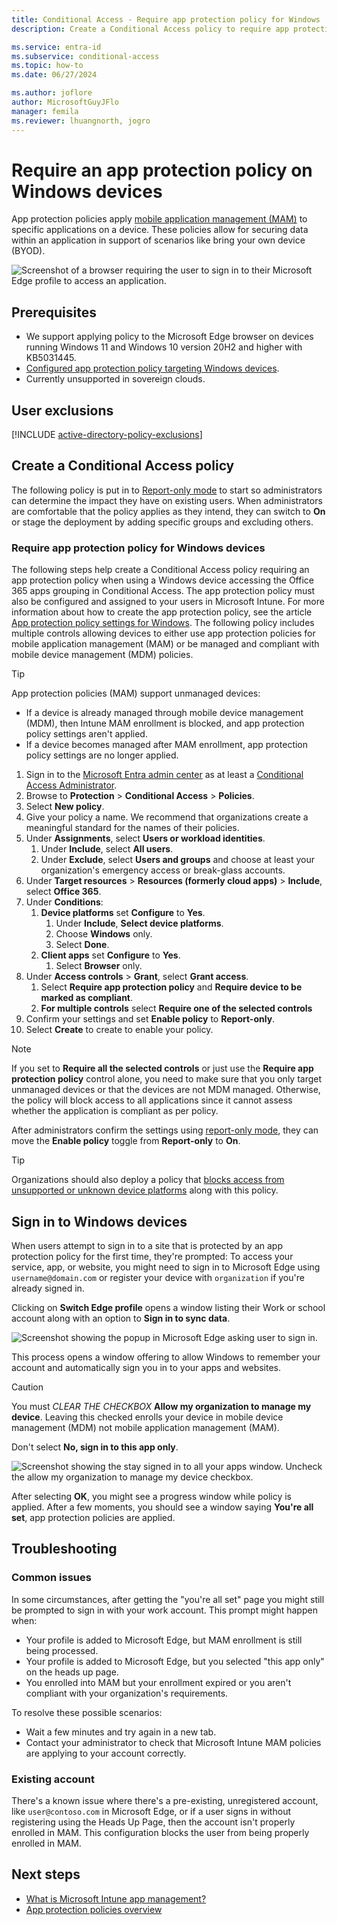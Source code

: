 ```yaml
---
title: Conditional Access - Require app protection policy for Windows
description: Create a Conditional Access policy to require app protection policy for Windows.

ms.service: entra-id
ms.subservice: conditional-access
ms.topic: how-to
ms.date: 06/27/2024

ms.author: joflore
author: MicrosoftGuyJFlo
manager: femila
ms.reviewer: lhuangnorth, jogro
---
```

# Require an app protection policy on Windows devices

App protection policies apply [mobile application management (MAM)](/mem/intune/apps/app-management#mobile-application-management-mam-basics) to specific applications on a device. These policies allow for securing data within an application in support of scenarios like bring your own device (BYOD).

![Screenshot of a browser requiring the user to sign in to their Microsoft Edge profile to access an application.](./media/policy-all-users-windows-app-protection/browser-sign-in-with-edge-profile.png)

## Prerequisites

- We support applying policy to the Microsoft Edge browser on devices running Windows 11 and Windows 10 version 20H2 and higher with KB5031445.
- [Configured app protection policy targeting Windows devices](/mem/intune/apps/app-protection-policy-settings-windows).
- Currently unsupported in sovereign clouds.

## User exclusions
[!INCLUDE [active-directory-policy-exclusions](~/includes/entra-policy-exclude-user.md)]

## Create a Conditional Access policy

The following policy is put in to [Report-only mode](howto-conditional-access-insights-reporting.md) to start so administrators can determine the impact they have on existing users. When administrators are comfortable that the policy applies as they intend, they can switch to **On** or stage the deployment by adding specific groups and excluding others.

### Require app protection policy for Windows devices

The following steps help create a Conditional Access policy requiring an app protection policy when using a Windows device accessing the Office 365 apps grouping in Conditional Access. The app protection policy must also be configured and assigned to your users in Microsoft Intune. For more information about how to create the app protection policy, see the article [App protection policy settings for Windows](/mem/intune/apps/app-protection-policy-settings-windows). The following policy includes multiple controls allowing devices to either use app protection policies for mobile application management (MAM) or be managed and compliant with mobile device management (MDM) policies.

> [!TIP]
> App protection policies (MAM) support unmanaged devices:
>
> - If a device is already managed through mobile device management (MDM), then Intune MAM enrollment is blocked, and app protection policy settings aren't applied.
> - If a device becomes managed after MAM enrollment, app protection policy settings are no longer applied.

1. Sign in to the [Microsoft Entra admin center](https://entra.microsoft.com) as at least a [Conditional Access Administrator](../role-based-access-control/permissions-reference.md#conditional-access-administrator).
1. Browse to **Protection** > **Conditional Access** > **Policies**.
1. Select **New policy**.
1. Give your policy a name. We recommend that organizations create a meaningful standard for the names of their policies.
1. Under **Assignments**, select **Users or workload identities**.
   1. Under **Include**, select **All users**.
   1. Under **Exclude**, select **Users and groups** and choose at least your organization's emergency access or break-glass accounts.
1. Under **Target resources** > **Resources (formerly cloud apps)** > **Include**, select **Office 365**.
1. Under **Conditions**:
   1. **Device platforms** set **Configure** to **Yes**.
      1. Under **Include**, **Select device platforms**.
      1. Choose **Windows** only.
      1. Select **Done**.
   1. **Client apps** set **Configure** to **Yes**.
      1. Select **Browser** only.
1. Under **Access controls** > **Grant**, select **Grant access**.
   1. Select **Require app protection policy** and **Require device to be marked as compliant**.
   1. **For multiple controls** select **Require one of the selected controls**
1. Confirm your settings and set **Enable policy** to **Report-only**.
1. Select **Create** to create to enable your policy.

>[!Note]
>If you set to **Require all the selected controls** or just use the **Require app protection policy** control alone, you need to make sure that you only target unmanaged devices or that the devices are not MDM managed. Otherwise, the policy will block access to all applications since it cannot assess whether the application is compliant as per policy.

After administrators confirm the settings using [report-only mode](howto-conditional-access-insights-reporting.md), they can move the **Enable policy** toggle from **Report-only** to **On**.

> [!TIP]
> Organizations should also deploy a policy that [blocks access from unsupported or unknown device platforms](policy-all-users-device-unknown-unsupported.md) along with this policy.

## Sign in to Windows devices

When users attempt to sign in to a site that is protected by an app protection policy for the first time, they're prompted: To access your service, app, or website, you might need to sign in to Microsoft Edge using `username@domain.com` or register your device with `organization` if you're already signed in.

Clicking on **Switch Edge profile** opens a window listing their Work or school account along with an option to **Sign in to sync data**.

   ![Screenshot showing the popup in Microsoft Edge asking user to sign in.](./media/policy-all-users-windows-app-protection/browser-sign-in-continue-with-work-or-school-account.png)

This process opens a window offering to allow Windows to remember your account and automatically sign you in to your apps and websites.

> [!CAUTION]
> You must *CLEAR THE CHECKBOX* **Allow my organization to manage my device**. Leaving this checked enrolls your device in mobile device management (MDM) not mobile application management (MAM).
>
> Don't select **No, sign in to this app only**.

![Screenshot showing the stay signed in to all your apps window. Uncheck the allow my organization to manage my device checkbox.](./media/policy-all-users-windows-app-protection/stay-signed-in-to-all-your-apps.png)

After selecting **OK**, you might see a progress window while policy is applied. After a few moments, you should see a window saying **You're all set**, app protection policies are applied.

## Troubleshooting

### Common issues

In some circumstances, after getting the "you're all set" page you might still be prompted to sign in with your work account. This prompt might happen when:

- Your profile is added to Microsoft Edge, but MAM enrollment is still being processed.
- Your profile is added to Microsoft Edge, but you selected "this app only" on the heads up page.
- You enrolled into MAM but your enrollment expired or you aren't compliant with your organization's requirements.

To resolve these possible scenarios:

- Wait a few minutes and try again in a new tab.
- Contact your administrator to check that Microsoft Intune MAM policies are applying to your account correctly.

### Existing account

There's a known issue where there's a pre-existing, unregistered account, like `user@contoso.com` in Microsoft Edge, or if a user signs in without registering using the Heads Up Page, then the account isn't properly enrolled in MAM. This configuration blocks the user from being properly enrolled in MAM.

## Next steps

- [What is Microsoft Intune app management?](/mem/intune/apps/app-management)
- [App protection policies overview](/mem/intune/apps/app-protection-policy)
